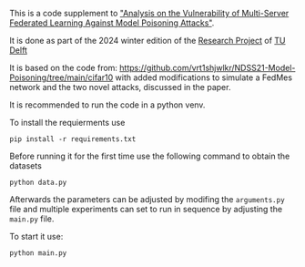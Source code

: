 This is a code supplement to ["Analysis on the Vulnerability of Multi-Server Federated Learning Against Model Poisoning Attacks"](https://repository.tudelft.nl/islandora/object/uuid%3A60f7bc45-2550-4e03-a570-ae2a4bb01b14).

It is done as part of the 2024 winter edition of the [Research Project](https://github.com/TU-Delft-CSE/Research-Project) of [TU Delft](https://github.com/TU-Delft-CSE)

It is based on the code from:
https://github.com/vrt1shjwlkr/NDSS21-Model-Poisoning/tree/main/cifar10
with added modifications to simulate a FedMes network and the two novel attacks, discussed in the paper.

It is recommended to run the code in a python venv.

To install the requierments use
```
pip install -r requirements.txt
```

Before running it for the first time use the following command to obtain the datasets
```
python data.py
```

Afterwards the parameters can be adjusted by modifing the `arguments.py` file and multiple experiments can set to run in sequence by adjusting the `main.py` file.

To start it use:
```
python main.py
```
